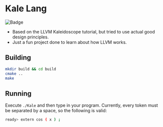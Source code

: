 # Kale Lang

![Badge](https://github.com/adaminsky/Kale-lang/workflows/CI/badge.svg)

- Based on the LLVM Kaleidoscope tutorial, but tried to use actual good design
  principles.
- Just a fun project done to learn about how LLVM works.

## Building

```sh
mkdir build && cd build
cmake ..
make
```

## Running

Execute `./Kale` and then type in your program. Currently, every token must be
separated by a space, so the following is valid:

```sh
ready> extern cos ( x ) ;
```
